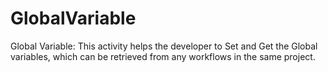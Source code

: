 # GlobalVariable
Global Variable: This activity helps the developer to Set and Get the Global variables, which can be retrieved from any workflows in the same project.
